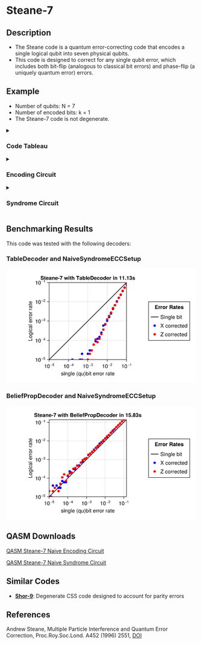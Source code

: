 # Steane-7

## Description
 - The Steane code is a quantum error-correcting code that encodes a single logical qubit into seven physical qubits.
 - This code is designed to correct for any single qubit error, which includes both bit-flip (analogous to classical bit errors) and phase-flip (a uniquely quantum error) errors.

## Example
- Number of qubits: N = 7
- Number of encoded bits: k = 1
- The Steane-7 code is not degenerate.

<details><summary><h3>Code Tableau</h3></summary>

```
+ ___XXXX
+ _XX__XX
+ X_X_X_X
+ ___ZZZZ
+ _ZZ__ZZ
+ Z_Z_Z_Z
```
</details>


<details><summary><h3>Encoding Circuit</h3></summary>

![Steane-7 Encoding Circuit](images/codeplots/Steane-7-encoding_circuit.png)
</details>
<details><summary><h3>Syndrome Circuit</h3></summary>

![Steane-7 Syndrome Circuit](images/codeplots/Steane-7-syndrome_circuit.png)
</details>

## Benchmarking Results

This code was tested with the following decoders:

### TableDecoder and NaiveSyndromeECCSetup

![Steane-7 TableDecoder NaiveSyndromeECCSetup PP](images\performanceplots\Steane-7-TableDecoder-NaiveSyndromeECCSetup.png)

### BeliefPropDecoder and NaiveSyndromeECCSetup

![Steane-7 BeliefPropDecoder NaiveSyndromeECCSetup PP](images\performanceplots\Steane-7-BeliefPropDecoder-NaiveSyndromeECCSetup.png)

## QASM Downloads
[QASM Steane-7 Naive Encoding Circuit](QASMDownloads\Steane-7-naive_encoding_circuit.qasm)

[QASM Steane-7 Naive Syndrome Circuit](QASMDownloads\Steane-7-naive_syndrome_circuit.qasm)

## Similar Codes 
- **[Shor-9](https://math.mit.edu/~shor/papers/good-codes.pdf)**: Degenerate CSS code designed to account for parity errors

## References
Andrew Steane, Multiple Particle Interference and Quantum Error Correction, Proc.Roy.Soc.Lond. A452 (1996) 2551, [DOI](https://doi.org/10.1098/rspa.1996.0136)